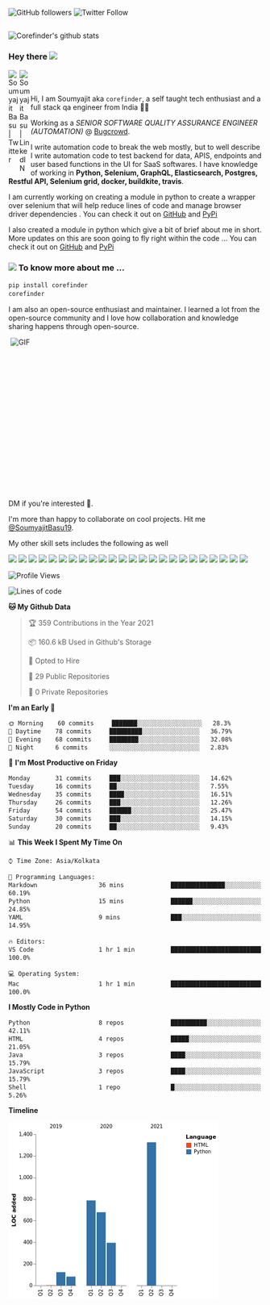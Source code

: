 ![GitHub followers](https://img.shields.io/github/followers/Corefinder89?style=social) ![Twitter Follow](https://img.shields.io/twitter/follow/SoumyajitBasu19?style=social) 

## 
![Corefinder's github stats](https://github-readme-stats.vercel.app/api?username=Corefinder89&show_icons=true&theme=dark)

### Hey there <img src="https://media.giphy.com/media/hvRJCLFzcasrR4ia7z/giphy.gif" width="25px">
<a href="https://twitter.com/SoumyajitBasu19">
  <img align="left" alt="Soumyajit Basu | Twitter" width="22px" src="https://raw.githubusercontent.com/peterthehan/peterthehan/master/assets/twitter.svg" />
</a>
&nbsp;&nbsp;
&nbsp;&nbsp;
<a href="https://www.linkedin.com/in/soumyajit-basu-5a783886/">
  <img align="left" alt="Soumyajit Basu | LinkedIN" width="22px" src="https://raw.githubusercontent.com/peterthehan/peterthehan/master/assets/linkedin.svg" />
</a>
<br />
<br />

Hi, I am Soumyajit aka `corefinder`, a self taught tech enthusiast and a full stack qa engineer from India 👦🏻  

Working as a <em>SENIOR SOFTWARE QUALITY ASSURANCE ENGINEER (AUTOMATION)</em> @ [Bugcrowd](https://bugcrowd.com/).

I write automation code to break the web mostly, but to well describe I write automation code to test backend for data, APIS, endpoints and user based functions in the UI for SaaS softwares. I have knowledge of working in __Python, Selenium, GraphQL, Elasticsearch, Postgres, Restful API, Selenium grid, docker, buildkite, travis__.

I am currently working on creating a module in python to create a wrapper over selenium that will help reduce lines of code and manage browser driver dependencies . You can check it out on [GitHub](https://github.com/flu-x/flexibox) and [PyPi](https://pypi.org/project/flexibox/)

I also created a module in python which give a bit of brief about me in short. More updates on this are soon going to fly right within the code ...
You can check it out on [GitHub](https://github.com/Corefinder89/corefinder) and [PyPi](https://pypi.org/project/corefinder/)

### <img src="https://media.giphy.com/media/VgCDAzcKvsR6OM0uWg/giphy.gif" width="50"> To know more about me ...
```python
pip install corefinder
corefinder
```


I am also an open-source enthusiast and maintainer. I learned a lot from the open-source community and I love how collaboration and knowledge sharing happens through open-source.


  <img align="right" alt="GIF" src="https://github.com/abhisheknaiidu/abhisheknaiidu/blob/master/code.gif?raw=true" width="500" height="320" />

DM if you're interested 📣.

I'm more than happy to collaborate on cool projects. Hit me [@SoumyajitBasu19](https://twitter.com/SoumyajitBasu19).

My other skill sets includes the following as well

![](https://img.shields.io/badge/Code-Python-informational?style=flat&logo=Python&logoColor=white&color=1C7396) 
![](https://img.shields.io/badge/Code-Docker-informational?style=flat&logo=Docker&logoColor=white&color=1C7396) 
![](https://img.shields.io/badge/code-travis-informational?style=flat&logo=travis&logoColor=white&color=1C7396) 
![](https://img.shields.io/badge/IDE-VisualStudio-informational?style=flat&logo=visual-studio-code&logoColor=white&color=1C7396) 
![](https://img.shields.io/badge/IDE-Pycharm-informational?style=flat&logo=pycharm&logoColor=white&color=1C7396) 
![](https://img.shields.io/badge/Os-Linux-informational?style=flat&logo=Linux&logoColor=white&color=FBC624) 
![](https://img.shields.io/badge/Os-MacOS-informational?style=flat&logo=Apple&logoColor=white&color=FBC624) 
![](https://img.shields.io/badge/Database-Postgres-informational?style=flat&logo=PostgreSql&logoColor=white&color=336791) 
![](https://img.shields.io/badge/Database-Mysql-informational?style=flat&logo=MySql&logoColor=white&color=336791) 
![](https://img.shields.io/badge/Test-Graphql-informational?style=flat&logo=Graphql&logoColor=white&color=336791) 
![](https://img.shields.io/badge/Test-Elasticsearch-informational?style=flat&logo=Elasticsearch&logoColor=white&color=336791) 
![](https://img.shields.io/badge/Test-Data-informational?style=flat) 
![](https://img.shields.io/badge/Test-JSON-informational?style=flat&logo=json&logoColor=white&color=1C7396) 
![](https://img.shields.io/badge/Test-RestAPI-informational?style=flat) 
![](https://img.shields.io/badge/Documentation-Confluence-informational?style=flat&logo=confluence&logoColor=white&color=1C7396) 
![](https://img.shields.io/badge/Idea-JIRA-informational?style=flat&logo=jira&logoColor=white&color=1C7396) 
![](https://img.shields.io/badge/Knowledge-Git-informational?style=flat&logo=git&logoColor=white&color=1C7396) 
![](https://img.shields.io/badge/Knowledge-GitHub-informational?style=flat&logo=github&logoColor=white&color=1C7396) 
![](https://img.shields.io/badge/Knowledge-Bitbucket-informational?style=flat&logo=bitbucket&logoColor=white&color=1C7396) 
![](https://img.shields.io/badge/Code-Pytest-informational?style=flat) 
![](https://img.shields.io/badge/Code-Selenium-informational?style=flat) 
![](https://img.shields.io/badge/Code-BDD-informational?style=flat) 
![](https://img.shields.io/badge/Code-CI-informational?style=flat) 
![](https://img.shields.io/badge/Build-Pipeline-informational?style=flat)

<!--START_SECTION:waka-->
![Profile Views](http://img.shields.io/badge/Profile%20Views-40-blue)

![Lines of code](https://img.shields.io/badge/From%20Hello%20World%20I%27ve%20Written-3392%20lines%20of%20code-blue)

**🐱 My Github Data** 

> 🏆 359 Contributions in the Year 2021
 > 
> 📦 160.6 kB Used in Github's Storage 
 > 
> 💼 Opted to Hire
 > 
> 📜 29 Public Repositories 
 > 
> 🔑 0 Private Repositories  
 > 
**I'm an Early 🐤** 

```text
🌞 Morning    60 commits     ███████░░░░░░░░░░░░░░░░░░   28.3% 
🌆 Daytime    78 commits     █████████░░░░░░░░░░░░░░░░   36.79% 
🌃 Evening    68 commits     ████████░░░░░░░░░░░░░░░░░   32.08% 
🌙 Night      6 commits      ░░░░░░░░░░░░░░░░░░░░░░░░░   2.83%

```
📅 **I'm Most Productive on Friday** 

```text
Monday       31 commits     ███░░░░░░░░░░░░░░░░░░░░░░   14.62% 
Tuesday      16 commits     ██░░░░░░░░░░░░░░░░░░░░░░░   7.55% 
Wednesday    35 commits     ████░░░░░░░░░░░░░░░░░░░░░   16.51% 
Thursday     26 commits     ███░░░░░░░░░░░░░░░░░░░░░░   12.26% 
Friday       54 commits     ██████░░░░░░░░░░░░░░░░░░░   25.47% 
Saturday     30 commits     ███░░░░░░░░░░░░░░░░░░░░░░   14.15% 
Sunday       20 commits     ██░░░░░░░░░░░░░░░░░░░░░░░   9.43%

```


📊 **This Week I Spent My Time On** 

```text
⌚︎ Time Zone: Asia/Kolkata

💬 Programming Languages: 
Markdown                 36 mins             ███████████████░░░░░░░░░░   60.19% 
Python                   15 mins             ██████░░░░░░░░░░░░░░░░░░░   24.85% 
YAML                     9 mins              ███░░░░░░░░░░░░░░░░░░░░░░   14.95%

🔥 Editors: 
VS Code                  1 hr 1 min          █████████████████████████   100.0%

💻 Operating System: 
Mac                      1 hr 1 min          █████████████████████████   100.0%

```

**I Mostly Code in Python** 

```text
Python                   8 repos             ██████████░░░░░░░░░░░░░░░   42.11% 
HTML                     4 repos             █████░░░░░░░░░░░░░░░░░░░░   21.05% 
Java                     3 repos             ████░░░░░░░░░░░░░░░░░░░░░   15.79% 
JavaScript               3 repos             ████░░░░░░░░░░░░░░░░░░░░░   15.79% 
Shell                    1 repo              █░░░░░░░░░░░░░░░░░░░░░░░░   5.26%

```


**Timeline**

![Chart not found](https://raw.githubusercontent.com/Corefinder89/Corefinder89/master/charts/bar_graph.png) 


<!--END_SECTION:waka-->
